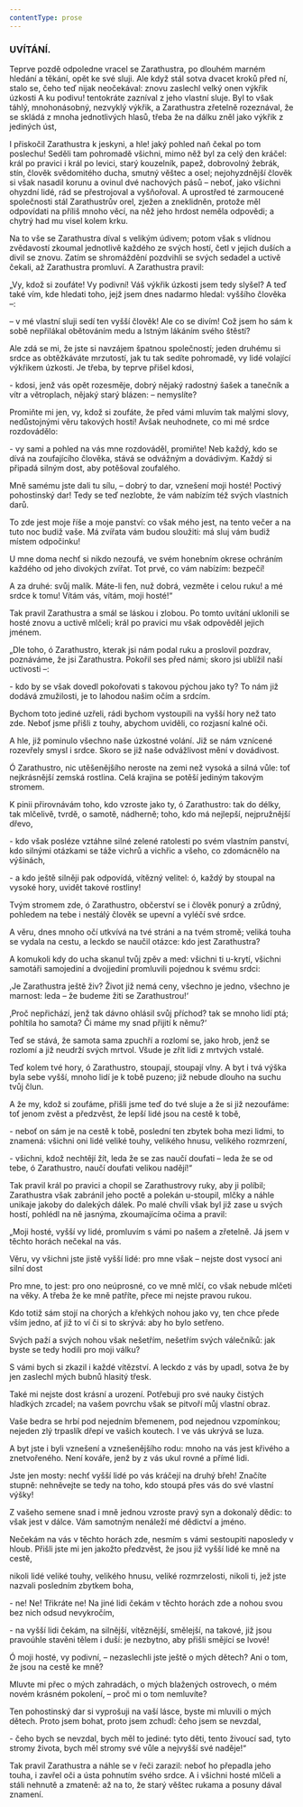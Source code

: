 ```yaml
---
contentType: prose
---
```


<section>

### UVÍTÁNÍ.

Teprve pozdě odpoledne vracel se Zarathustra, po dlouhém marném hledání a těkání, opět ke své sluji. Ale když stál sotva dvacet kroků před ní, stalo se, čeho teď nijak neočekával: znovu zaslechl velký onen výkřik úzkosti A ku podivu! tentokráte zazníval z jeho vlastní sluje. Byl to však táhlý, mnohonásobný, nezvyklý výkřik, a Zarathustra zřetelně rozeznával, že se skládá z mnoha jednotlivých hlasů, třeba že na dálku zněl jako výkřik z jediných úst, 

I přiskočil Zarathustra k jeskyni, a hle! jaký pohled naň čekal po tom poslechu! Seděli tam pohromadě všichni, mimo něž byl za celý den kráčel: král po pravici i král po levici, starý kouzelník, papež, dobrovolný žebrák, stín, člověk svědomitého ducha, smutný věštec a osel; nejohyzdnější člověk si však nasadil korunu a ovinul dvé nachových pásů – neboť, jako všichni ohyzdní lidé, rád se přestrojoval a vyšňořoval. A uprostřed té zarmoucené společnosti stál Zarathustrův orel, zježen a zneklidněn, protože měl odpovídati na příliš mnoho věcí, na něž jeho hrdost neměla odpovědi; a chytrý had mu visel kolem krku. 

Na to vše se Zarathustra díval s velikým údivem; potom však s vlídnou zvědavostí zkoumal jednotlivě každého ze svých hostí, četl v jejich duších a divil se znovu. Zatím se shromáždění pozdvihli se svých sedadel a uctivě čekali, až Zarathustra promluví. A Zarathustra pravil: 

„Vy, kdož si zoufáte! Vy podivní! Váš výkřik úzkosti jsem tedy slyšel? A teď také vím, kde hledati toho, jejž jsem dnes nadarmo hledal: vyššího člověka –: 

– v mé vlastní sluji sedí ten vyšší člověk! Ale co se divím! Což jsem ho sám k sobě nepřilákal obětováním medu a lstným lákáním svého štěstí? 

Ale zdá se mi, že jste si navzájem špatnou společností; jeden druhému si srdce as obtěžkáváte mrzutostí, jak tu tak sedíte pohromadě, vy lidé volající výkřikem úzkosti. Je třeba, by teprve přišel kdosi, 

\- kdosi, jenž vás opět rozesměje, dobrý nějaký radostný šašek a tanečník a vítr a větroplach, nějaký starý blázen: – nemyslíte?

Promiňte mi jen, vy, kdož si zoufáte, že před vámi mluvím tak malými slovy, nedůstojnými věru takových hostí! Avšak neuhodnete, co mi mé srdce rozdovádělo: 

\- vy sami a pohled na vás mne rozdováděl, promiňte! Neb každý, kdo se dívá na zoufajícího člověka, stává se odvážným a dovádivým. Každý si připadá silným dost, aby potěšoval zoufalého.

Mně samému jste dali tu sílu, – dobrý to dar, vznešení moji hosté! Poctivý pohostinský dar! Tedy se teď nezlobte, že vám nabízím též svých vlastních darů.

To zde jest moje říše a moje panství: co však mého jest, na tento večer a na tuto noc budiž vaše. Má zvířata vám budou sloužiti: má sluj vám budiž místem odpočinku!

U mne doma nechť si nikdo nezoufá, ve svém honebním okrese ochráním každého od jeho divokých zvířat. Tot prvé, co vám nabízím: bezpečí!

A za druhé: svůj malík. Máte-li fen, nuž dobrá, vezměte i celou ruku! a mé srdce k tomu! Vítám vás, vítám, moji hosté!“

Tak pravil Zarathustra a smál se láskou i zlobou. Po tomto uvítání uklonili se hosté znovu a uctivě mlčeli; král po pravici mu však odpověděl jejich jménem.

„Dle toho, ó Zarathustro, kterak jsi nám podal ruku a proslovil pozdrav, poznáváme, že jsi Zarathustra. Pokořil ses před námi; skoro jsi ublížil naší uctivosti –:

\- kdo by se však dovedl pokořovati s takovou pýchou jako ty? To nám již dodává zmužilosti, je to lahodou našim očím a srdcím.

Bychom toto jediné uzřeli, rádi bychom vystoupili na vyšší hory než tato zde. Neboť jsme přišli z touhy, abychom uviděli, co rozjasní kalné oči. 

A hle, již pominulo všechno naše úzkostné volání. Již se nám vznícené rozevřely smysl i srdce. Skoro se již naše odvážlivost mění v dovádivost.

Ó Zarathustro, nic utěšenějšího neroste na zemi než vysoká a silná vůle: toť nejkrásnější zemská rostlina. Celá krajina se potěší jediným takovým stromem.

K pinii přirovnávám toho, kdo vzroste jako ty, ó Zarathustro: tak do délky, tak mlčelivě, tvrdě, o samotě, nádherně; toho, kdo má nejlepší, nejpružnější dřevo,

\- kdo však posléze vztáhne silné zelené ratolesti po svém vlastním panství, kdo silnými otázkami se táže vichrů a vichřic a všeho, co zdomácnělo na výšinách, 

\- a kdo ještě silněji pak odpovídá, vítězný velitel: ó, každý by stoupal na vysoké hory, uvidět takové rostliny!

Tvým stromem zde, ó Zarathustro, občerství se i člověk ponurý a zrůdný, pohledem na tebe i nestálý člověk se upevní a vyléčí své srdce.

A věru, dnes mnoho očí utkvívá na tvé stráni a na tvém stromě; veliká touha se vydala na cestu, a leckdo se naučil otázce: kdo jest Zarathustra?

A komukoli kdy do ucha skanul tvůj zpěv a med: všichni ti u-krytí, všichni samotáři samojediní a dvojjediní promluvili pojednou k svému srdci:

,Je Zarathustra ještě živ? Život již nemá ceny, všechno je jedno, všechno je marnost: leda – že budeme žiti se Zarathustrou!‘

‚Proč nepřichází, jenž tak dávno ohlásil svůj příchod? tak se mnoho lidí ptá; pohltila ho samota? Či máme my snad přijití k němu?‘

Teď se stává, že samota sama zpuchří a rozlomí se, jako hrob, jenž se rozlomí a již neudrží svých mrtvol. Všude je zřít lidi z mrtvých vstalé. 

Teď kolem tvé hory, ó Zarathustro, stoupají, stoupají vlny. A byt i tvá výška byla sebe vyšší, mnoho lidí je k tobě puzeno; již nebude dlouho na suchu tvůj člun. 

A že my, kdož si zoufáme, přišli jsme teď do tvé sluje a že si již nezoufáme: toť jenom zvěst a předzvěst, že lepší lidé jsou na cestě k tobě,

\- neboť on sám je na cestě k tobě, poslední ten zbytek boha mezi lidmi, to znamená: všichni oni lidé veliké touhy, velikého hnusu, velikého rozmrzení, 

\- všichni, kdož nechtějí žít, leda že se zas naučí doufati – leda že se od tebe, ó Zarathustro, naučí doufati velikou nadějí!“

Tak pravil král po pravici a chopil se Zarathustrovy ruky, aby ji políbil; Zarathustra však zabránil jeho poctě a polekán u-stoupil, mlčky a náhle unikaje jakoby do dalekých dálek. Po malé chvíli však byl již zase u svých hostí, pohlédl na ně jasnýma, zkoumajícíma očima a pravil:

„Moji hosté, vyšší vy lidé, promluvím s vámi po našem a zřetelně. Já jsem v těchto horách nečekal na vás.

Věru, vy všichni jste jistě vyšší lidé: pro mne však – nejste dost vysocí ani silní dost

Pro mne, to jest: pro ono neúprosné, co ve mně mlčí, co však nebude mlčeti na věky. A třeba že ke mně patříte, přece mi nejste pravou rukou.

Kdo totiž sám stojí na chorých a křehkých nohou jako vy, ten chce přede vším jedno, ať již to ví či si to skrývá: aby ho bylo setřeno.

Svých paží a svých nohou však nešetřím, nešetřím svých válečníků: jak byste se tedy hodili pro moji válku?

S vámi bych si zkazil i každé vítězství. A leckdo z vás by upadl, sotva že by jen zaslechl mých bubnů hlasitý třesk.

Také mi nejste dost krásní a urození. Potřebuji pro své nauky čistých hladkých zrcadel; na vašem povrchu však se pitvoří můj vlastní obraz.

Vaše bedra se hrbí pod nejedním břemenem, pod nejednou vzpomínkou; nejeden zlý trpaslík dřepí ve vašich koutech. I ve vás ukrývá se luza.

A byt jste i byli vznešení a vznešenějšího rodu: mnoho na vás jest křivého a znetvořeného. Není kováře, jenž by z vás ukul rovné a přímé lidi. 

Jste jen mosty: nechť vyšší lidé po vás kráčejí na druhý břeh! Značíte stupně: nehněvejte se tedy na toho, kdo stoupá přes vás do své vlastní výšky!

Z vašeho semene snad i mně jednou vzroste pravý syn a dokonalý dědic: to však jest v dálce. Vám samotným nenáleží mé dědictví a jméno.

Nečekám na vás v těchto horách zde, nesmím s vámi sestoupiti naposledy v hloub. Přišli jste mi jen jakožto předzvěst, že jsou již vyšší lidé ke mně na cestě,

nikoli lidé veliké touhy, velikého hnusu, veliké rozmrzelosti, nikoli ti, jež jste nazvali posledním zbytkem boha,

\- ne! Ne! Třikráte ne! Na jiné lidi čekám v těchto horách zde a nohou svou bez nich odsud nevykročím, 

\- na vyšší lidi čekám, na silnější, vítěznější, smělejší, na takové, již jsou pravoúhle stavěni tělem i duší: je nezbytno, aby přišli smějící se lvové!

Ó moji hosté, vy podivní, – nezaslechli jste ještě o mých dětech? Ani o tom, že jsou na cestě ke mně?

Mluvte mi přec o mých zahradách, o mých blažených ostrovech, o mém novém krásném pokolení, – proč mi o tom nemluvíte?

Ten pohostinský dar si vyprošuji na vaší lásce, byste mi mluvili o mých dětech. Proto jsem bohat, proto jsem zchudl: čeho jsem se nevzdal, 

\- čeho bych se nevzdal, bych měl to jediné: tyto děti, tento živoucí sad, tyto stromy života, bych měl stromy své vůle a nejvyšší své naděje!“

</section>

<section>

Tak pravil Zarathustra a náhle se v řeči zarazil: neboť ho přepadla jeho touha, i zavřel oči a ústa pohnutím svého srdce. A i všichni hosté mlčeli a stáli nehnutě a zmateně: až na to, že starý věštec rukama a posuny dával znamení.

</section>
